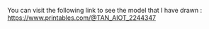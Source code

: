 You can visit the following link to see the model that I have drawn :
https://www.printables.com/@TAN_AIOT_2244347
